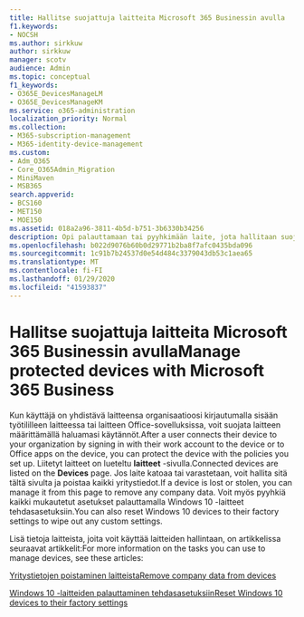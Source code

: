 ```yaml
---
title: Hallitse suojattuja laitteita Microsoft 365 Businessin avulla
f1.keywords:
- NOCSH
ms.author: sirkkuw
author: sirkkuw
manager: scotv
audience: Admin
ms.topic: conceptual
f1_keywords:
- O365E_DevicesManageLM
- O365E_DevicesManageKM
ms.service: o365-administration
localization_priority: Normal
ms.collection:
- M365-subscription-management
- M365-identity-device-management
ms.custom:
- Adm_O365
- Core_O365Admin_Migration
- MiniMaven
- MSB365
search.appverid:
- BCS160
- MET150
- MOE150
ms.assetid: 018a2a96-3811-4b5d-b751-3b6330b34256
description: Opi palauttamaan tai pyyhkimään laite, jota hallitaan suojaus käytäntöjen avulla.
ms.openlocfilehash: b022d9076b60b0d29771b2ba8f7afc0435bda096
ms.sourcegitcommit: 1c91b7b24537d0e54d484c3379043db53c1aea65
ms.translationtype: MT
ms.contentlocale: fi-FI
ms.lasthandoff: 01/29/2020
ms.locfileid: "41593837"
---
```

# <a name="manage-protected-devices-with-microsoft-365-business"></a><span data-ttu-id="7d9dc-103">Hallitse suojattuja laitteita Microsoft 365 Businessin avulla</span><span class="sxs-lookup"><span data-stu-id="7d9dc-103">Manage protected devices with Microsoft 365 Business</span></span>

<span data-ttu-id="7d9dc-104">Kun käyttäjä on yhdistävä laitteensa organisaatioosi kirjautumalla sisään työtililleen laitteessa tai laitteen Office-sovelluksissa, voit suojata laitteen määrittämällä haluamasi käytännöt.</span><span class="sxs-lookup"><span data-stu-id="7d9dc-104">After a user connects their device to your organization by signing in with their work account to the device or to Office apps on the device, you can protect the device with the policies you set up.</span></span> <span data-ttu-id="7d9dc-105">Liitetyt laitteet on lueteltu **laitteet** -sivulla.</span><span class="sxs-lookup"><span data-stu-id="7d9dc-105">Connected devices are listed on the **Devices** page.</span></span> <span data-ttu-id="7d9dc-106">Jos laite katoaa tai varastetaan, voit hallita sitä tältä sivulta ja poistaa kaikki yritystiedot.</span><span class="sxs-lookup"><span data-stu-id="7d9dc-106">If a device is lost or stolen, you can manage it from this page to remove any company data.</span></span> <span data-ttu-id="7d9dc-107">Voit myös pyyhkiä kaikki mukautetut asetukset palauttamalla Windows 10 -laitteet tehdasasetuksiin.</span><span class="sxs-lookup"><span data-stu-id="7d9dc-107">You can also reset Windows 10 devices to their factory settings to wipe out any custom settings.</span></span> 

<span data-ttu-id="7d9dc-108">Lisä tietoja laitteista, joita voit käyttää laitteiden hallintaan, on artikkelissa seuraavat artikkelit:</span><span class="sxs-lookup"><span data-stu-id="7d9dc-108">For more information on the tasks you can use to manage devices, see these articles:</span></span> 
  
[<span data-ttu-id="7d9dc-109">Yritystietojen poistaminen laitteista</span><span class="sxs-lookup"><span data-stu-id="7d9dc-109">Remove company data from devices</span></span>](remove-company-data.md)
  
[<span data-ttu-id="7d9dc-110">Windows 10 -laitteiden palauttaminen tehdasasetuksiin</span><span class="sxs-lookup"><span data-stu-id="7d9dc-110">Reset Windows 10 devices to their factory settings</span></span>](reset-devices-to-factory-settings.md)
  

